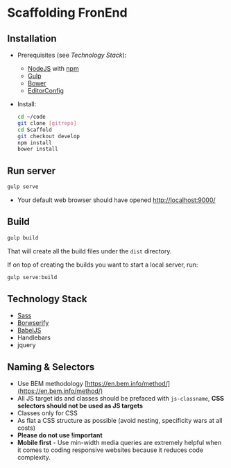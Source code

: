 Scaffolding FronEnd
==================

Installation
------------

- Prerequisites (see _Technology Stack_):

    * [NodeJS](https://nodejs.org/en/) with [npm](https://www.npmjs.com/)
    * [Gulp](http://gulpjs.com/)
    * [Bower](http://bower.io/)
    * [EditorConfig](http://editorconfig.org/)


- Install:
    ```bash
    cd ~/code
    git clone [gitrepo]
    cd Scaffold
    git checkout develop
    npm install
    bower install
    ```

Run server
----------

```bash
gulp serve
```

- Your default web browser should have opened [http://localhost:9000/](http://localhost:9000/)


Build
-----

```bash
gulp build
```

That will create all the build files under the `dist` directory.

If on top of creating the builds you want to start a local server, run:

```bash
gulp serve:build
```

Technology Stack
---------------

- [Sass](http://sass-lang.com "Sass")
- [Borwserify](http://browserify.org/)
- [BabelJS](https://babeljs.io/)
- Handlebars
- jquery

Naming & Selectors
------------------
- Use BEM methodology [https://en.bem.info/method/](https://en.bem.info/method/)
- All JS target ids and classes should be prefaced with `js-classname`, **CSS selectors should not be used as JS targets**
- Classes only for CSS
- As flat a CSS structure as possible (avoid nesting, specificity wars at all costs)
- **Please do not use !important**
- **Mobile first** - Use min-width media queries are extremely helpful when it comes to coding responsive websites because it reduces code complexity.
